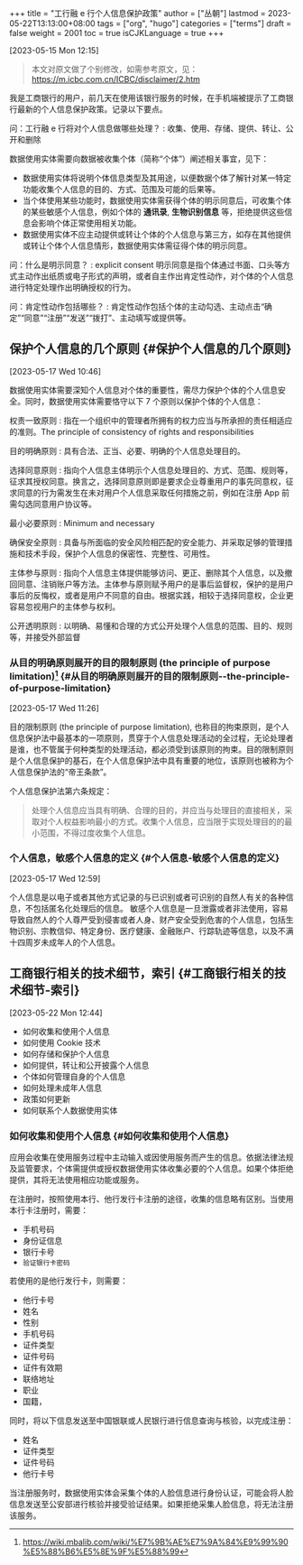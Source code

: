 +++
title = "工行融 e 行个人信息保护政策"
author = ["丛朝"]
lastmod = 2023-05-22T13:13:00+08:00
tags = ["org", "hugo"]
categories = ["terms"]
draft = false
weight = 2001
toc = true
isCJKLanguage = true
+++

<span class="timestamp-wrapper"><span class="timestamp">[2023-05-15 Mon 12:15]</span></span>

> 本文对原文做了个别修改，如需参考原文，见：<https://m.icbc.com.cn/ICBC/disclaimer/2.htm>

我是工商银行的用户，前几天在使用该银行服务的时候，在手机端被提示了工商银行最新的个人信息保护政策。记录以下要点。

问：工行融 e 行将对个人信息做哪些处理？
: 收集、使用、存储、提供、转让、公开和删除

数据使用实体需要向数据被收集个体（简称“个体”）阐述相关事宜，见下：

-   数据使用实体将说明个体信息类型及其用途，以便数据个体了解针对某一特定功能收集个人信息的目的、方式、范围及可能的后果等。
-   当个体使用某些功能时，数据使用实体需获得个体的明示同意后，可收集个体的某些敏感个人信息，例如个体的 **通讯录**, **生物识别信息** 等，拒绝提供这些信息会影响个体正常使用相关功能。
-   数据使用实体不应主动提供或转让个体的个人信息与第三方，如存在其他提供或转让个体个人信息情形，数据使用实体需征得个体的明示同意。

<!--listend-->

问：什么是明示同意？
: explicit consent 明示同意是指个体通过书面、口头等方式主动作出纸质或电子形式的声明，或者自主作出肯定性动作，对个体的个人信息进行特定处理作出明确授权的行为。

问：肯定性动作包括哪些？
: 肯定性动作包括个体的主动勾选、主动点击“确定”“同意”“注册”“发送”“拨打”、主动填写或提供等。


## 保护个人信息的几个原则 {#保护个人信息的几个原则}

<span class="timestamp-wrapper"><span class="timestamp">[2023-05-17 Wed 10:46]</span></span>

数据使用实体需要深知个人信息对个体的重要性，需尽力保护个体的个人信息安全。同时，数据使用实体需要恪守以下 7 个原则以保护个体的个人信息：

权责一致原则
: 指在一个组织中的管理者所拥有的权力应当与所承担的责任相适应的准则。The principle of consistency of rights and responsibilities

目的明确原则
: 具有合法、正当、必要、明确的个人信息处理目的。

选择同意原则
: 指向个人信息主体明示个人信息处理目的、方式、范围、规则等，征求其授权同意。换言之，选择同意原则即是要求企业尊重用户的事先同意权，征求同意的行为需发生在未对用户个人信息采取任何措施之前，例如在注册 App 前需勾选同意用户协议等。

最小必要原则
: Minimum and necessary

确保安全原则
: 具备与所面临的安全风险相匹配的安全能力、并采取足够的管理措施和技术手段，保护个人信息的保密性、完整性、可用性。

主体参与原则
: 指向个人信息主体提供能够访问、更正、删除其个人信息，以及撤回同意、注销账户等方法。主体参与原则赋予用户的是事后监督权，保护的是用户事后的反悔权，或者是用户不同意的自由。根据实践，相较于选择同意权，企业更容易忽视用户的主体参与权利。

公开透明原则
: 以明确、易懂和合理的方式公开处理个人信息的范围、目的、规则等，并接受外部监督


### 从目的明确原则展开的目的限制原则 (the principle of purpose limitation)[^fn:1] {#从目的明确原则展开的目的限制原则--the-principle-of-purpose-limitation}

<span class="timestamp-wrapper"><span class="timestamp">[2023-05-17 Wed 11:26]</span></span>

目的限制原则 (the principle of purpose limitation), 也称目的拘束原则，是个人信息保护法中最基本的一项原则，贯穿于个人信息处理活动的全过程，无论处理者是谁，也不管属于何种类型的处理活动，都必须受到该原则的拘束。目的限制原则是个人信息保护的基石，在个人信息保护法中具有重要的地位，该原则也被称为个人信息保护法的“帝王条款”。

个人信息保护法第六条规定：

> 处理个人信息应当具有明确、合理的目的，并应当与处理目的直接相关，采取对个人权益影响最小的方式。收集个人信息，应当限于实现处理目的的最小范围，不得过度收集个人信息。


### 个人信息，敏感个人信息的定义 {#个人信息-敏感个人信息的定义}

<span class="timestamp-wrapper"><span class="timestamp">[2023-05-17 Wed 12:59]</span></span>

个人信息是以电子或者其他方式记录的与已识别或者可识别的自然人有关的各种信息，不包括匿名化处理后的信息。
敏感个人信息是一旦泄露或者非法使用，容易导致自然人的个人尊严受到侵害或者人身、财产安全受到危害的个人信息，包括生物识别、宗教信仰、特定身份、医疗健康、金融账户、行踪轨迹等信息，以及不满十四周岁未成年人的个人信息。


## 工商银行相关的技术细节，索引 {#工商银行相关的技术细节-索引}

<span class="timestamp-wrapper"><span class="timestamp">[2023-05-22 Mon 12:44]</span></span>

-   如何收集和使用个人信息
-   如何使用 Cookie 技术
-   如何存储和保护个人信息
-   如何提供，转让和公开披露个人信息
-   个体如何管理自身的个人信息
-   如何处理未成年人信息
-   政策如何更新
-   如何联系个人数据使用实体


### 如何收集和使用个人信息 {#如何收集和使用个人信息}

应用会收集在使用服务过程中主动输入或因使用服务而产生的信息。依据法律法规及监管要求，个体需提供或授权数据使用实体收集必要的个人信息。如果个体拒绝提供，其将无法使用相应功能或服务。

在注册时，按照使用本行、他行发行卡注册的途径，收集的信息略有区别。当使用本行卡注册时，需要：

-   手机号码
-   身份证信息
-   银行卡号
-   `验证银行卡密码`

若使用的是他行发行卡，则需要：

-   他行卡号
-   姓名
-   性别
-   手机号码
-   证件类型
-   证件号码
-   证件有效期
-   联络地址
-   职业
-   国籍，

同时，将以下信息发送至中国银联或人民银行进行信息查询与核验，以完成注册：

-   姓名
-   证件类型
-   证件号码
-   他行卡号

当注册服务时，数据使用实体会采集个体的人脸信息进行身份认证，可能会将人脸信息发送至公安部进行核验并接受验证结果。如果拒绝采集人脸信息，将无法注册该服务。

[^fn:1]: <https://wiki.mbalib.com/wiki/%E7%9B%AE%E7%9A%84%E9%99%90%E5%88%B6%E5%8E%9F%E5%88%99>